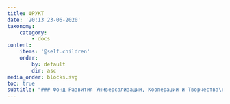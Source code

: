 ```yaml
---
title: ФРУКТ
date: '20:13 23-06-2020'
taxonomy:
    category:
        - docs
content:
    items: '@self.children'
    order:
        by: default
        dir: asc
media_order: blocks.svg
toc: true
subtitle: "### Фонд Развития Универсализации, Кооперации и Творчества\r\n\r\n===\r\n\r\n**ФРУКТ** — открытая система саморазвития, общеполезного сотрудничества и всевозможного совместного творчества."
---
```



